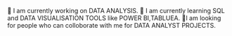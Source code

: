 🔭 I am currently working on DATA ANALYSIS.
🌱 I am currently learning SQL and DATA VISUALISATION TOOLS like POWER BI,TABLUEA.
👬I am looking for people who can colloborate with me for DATA ANALYST PROJECTS.


